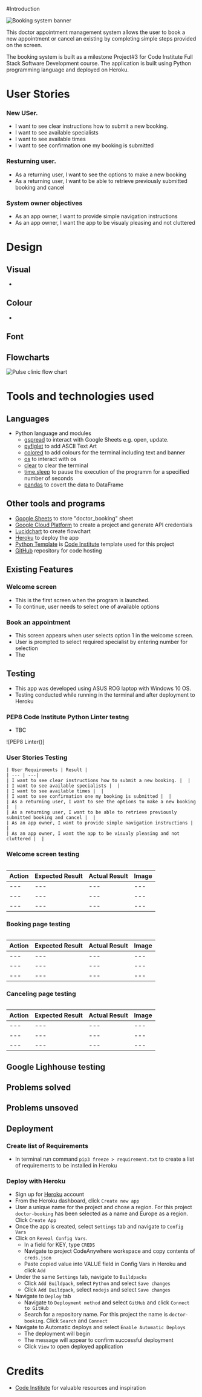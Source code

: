 #Introduction

![Booking system banner](/assets/images/banner.PNG)

This doctor appointment management system allows the user to book a new appointment or cancel an existing by completing simple steps provided on the screen.

The booking system is built as a milestone Project#3 for Code Institute Full Stack Software Development course. The application is built using Python programming language and deployed on Heroku.

# User Stories

### New USer.

- I want to see clear instructions how to submit a new booking.
- I want to see available specialists
- I want to see available times
- I want to see confirmation one my booking is submitted

### Resturning user.

- As a returning user, I want to see the options to make a new booking 
- As a returning user, I want to be able to retrieve previously submitted booking and cancel

### System owner objectives

- As an app owner, I want to provide simple navigation instructions
- As an app owner, I want the app to be visualy pleasing and not cluttered


# Design

## Visual

- 

## Colour

-

## Font


## Flowcharts

![Pulse clinic flow chart](assets/images/flowchart.png)

# Tools and technologies used

## Languages

- Python language and modules
    - [gspread](https://pypi.org/project/gspread/) to interact with Google Sheets e.g. open, update. 
    - [pyfiglet](https://pypi.org/project/pyfiglet/) to add ASCII Text Art
    - [colored](https://pypi.org/project/colored/) to add colours for the terminal including text and banner
    - [os](https://docs.python.org/3/library/os.html) to interact with os
    - [clear](https://pypi.org/project/clear/) to clear the terminal
    - [time.sleep](https://docs.python.org/3/library/time.html?highlight=sleep#time.sleep) to pause the execution of the programm for a specified number of seconds
    - [pandas](https://pandas.pydata.org/) to covert the data to DataFrame

## Other tools and programs

- [Google Sheets](https://docs.google.com/spreadsheets/) to store "doctor_booking" sheet
- [Google Cloud Platform](https://console.cloud.google.com/) to create a project and generate API credentials
- [Lucidchart](https://www.lucidchart.com/) to create flowchart
- [Heroku](https://www.heroku.com/) to deploy the app
- [Python Template](https://github.com/Code-Institute-Org/python-essentials-template) is [Code Institute](https://codeinstitute.net/ie/) template used for this project
- [GitHub](https://github.com/) repository for code hosting

## Existing Features

### Welcome screen

- This is the first screen when the program is launched.
- To continue, user needs to select one of available options

### Book an appointment
- This screen appears when user selects option 1 in the welcome screen.
- User is prompted to select required specialist by entering number for selection
- The 

## Testing

- This app was developed using ASUS ROG laptop with Windows 10 OS. 
- Testing conducted while running in the terminal and after deployment to Heroku

### PEP8 Code Institute Python Linter testng

- TBC

![PEP8 Linter()]

### User Stories Testing

    | User Requirements | Result |
    | --- | ---|
    | I want to see clear instructions how to submit a new booking. |  |
    | I want to see available specialists |  |
    | I want to see available times |  |
    | I want to see confirmation one my booking is submitted |  |
    | As a returning user, I want to see the options to make a new booking |  |
    | As a returning user, I want to be able to retrieve previously submitted booking and cancel |  |
    | As an app owner, I want to provide simple navigation instructions |  |
    | As an app owner, I want the app to be visualy pleasing and not cluttered |  |

### Welcome screen testing
![]()

| Action | Expected Result | Actual Result | Image |
| --- | --- | --- | --- |
| --- | --- | --- | --- |
| --- | --- | --- | --- |
| --- | --- | --- | --- |

### Booking page testing
![]()

| Action | Expected Result | Actual Result | Image |
| --- | --- | --- | --- |
| --- | --- | --- | --- |
| --- | --- | --- | --- |
| --- | --- | --- | --- |

### Canceling page testing
![]()

| Action | Expected Result | Actual Result | Image |
| --- | --- | --- | --- |
| --- | --- | --- | --- |
| --- | --- | --- | --- |
| --- | --- | --- | --- |

## Google Lighhouse testing


## Problems solved

## Problems unsoved

## Deployment

### Create list of Requirements
- In terminal run command `pip3 freeze > requirement.txt` to create a list of requirements to be installed in Heroku

### Deploy with Heroku
- Sign up for [Heroku](https://dashboard.heroku.com/apps) account
- From the Heroku dashboard, click `Create new app`
- User a unique name for the project and chose a region. For this project `doctor-booking` has been selected as a name and Europe as a region. Click `Create App`
- Once the app is created, select `Settings` tab and navigate to `Config Vars`
- Click on `Reveal Config Vars`. 
    - In a field for KEY, type `CREDS`
    - Navigate to project CodeAnywhere workspace and copy contents of `creds.json`
    - Paste copied value into VALUE field in Config Vars in Heroku and click `Add`
- Under the same `Settings` tab, navigate to `Buildpacks`  
    - Click `Add Buildpack`, select `Python` and select `Save changes`
    - Click `Add Buildpack`, select `nodejs` and select `Save changes`
- Navigate to `Deploy` tab
    - Navigate to `Deployment method` and select `GitHub` and click `Connect to GitHub`
    - Search for a repository name. For this project the name is `doctor-booking`. Click `Search` and `Connect`
- Navigate to Automatic deploys and select `Enable Automatic Deploys` 
    - The deployment will begin
    - The message will appear to confirm successful deployment
    - Click `View` to open deployed application



# Credits
 - [Code Institute](https://codeinstitute.net/ie/) for valuable resources and inspiration




